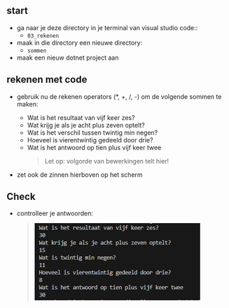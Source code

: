 

## start


- ga naar je deze directory in je terminal van visual studio code::
    - `03_rekenen`
- maak in die directory een nieuwe directory:
    - `sommen`
- maak een nieuw dotnet project aan

## rekenen met code

- gebruik nu de rekenen operators (*, +, /, -) om de volgende sommen te maken:

    - Wat is het resultaat van vijf keer zes?
    - Wat krijg je als je acht plus zeven optelt?
    - Wat is het verschil tussen twintig min negen?
    - Hoeveel is vierentwintig gedeeld door drie?
    - Wat is het antwoord op tien plus vijf keer twee
        > Let op: volgorde van bewerkingen telt hier!

- zet ook de zinnen hierboven op het scherm

## Check

- controlleer je antwoorden:
    > ![](img/somresultaat.PNG)
    
